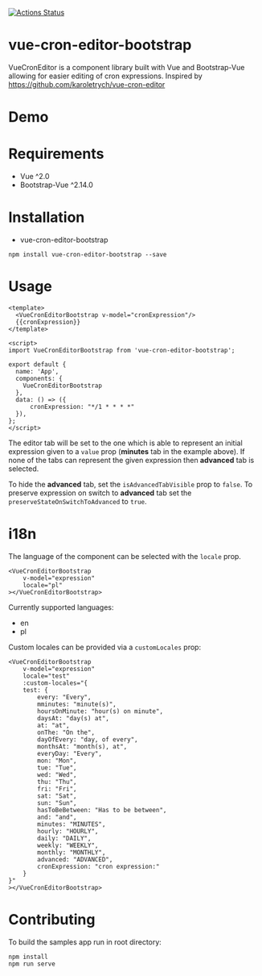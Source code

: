 [![Actions Status](https://github.com/karoletrych/vue-cron-editor/workflows/Node%20CI/badge.svg)](https://github.com/karoletrych/vue-cron-editor/actions)

# vue-cron-editor-bootstrap

VueCronEditor is a component library built with Vue and Bootstrap-Vue allowing for easier editing of cron expressions.
Inspired by https://github.com/karoletrych/vue-cron-editor

# Demo

# Requirements

-   Vue ^2.0
-   Bootstrap-Vue ^2.14.0

# Installation

-   vue-cron-editor-bootstrap

```
npm install vue-cron-editor-bootstrap --save
```

# Usage

```
<template>
  <VueCronEditorBootstrap v-model="cronExpression"/>
  {{cronExpression}}
</template>

<script>
import VueCronEditorBootstrap from 'vue-cron-editor-bootstrap';

export default {
  name: 'App',
  components: {
    VueCronEditorBootstrap
  },
  data: () => ({
      cronExpression: "*/1 * * * *"
  }),
};
</script>
```

The editor tab will be set to the one which is able to represent an initial expression given to a `value` prop (**minutes** tab in the example above).
If none of the tabs can represent the given expression then **advanced** tab is selected.

To hide the **advanced** tab, set the `isAdvancedTabVisible` prop to `false`.
To preserve expression on switch to **advanced** tab set the `preserveStateOnSwitchToAdvanced` to `true`.

# i18n

The language of the component can be selected with the `locale` prop.

```
<VueCronEditorBootstrap
    v-model="expression"
    locale="pl"
></VueCronEditorBootstrap>
```

Currently supported languages:

-   en
-   pl

Custom locales can be provided via a `customLocales` prop:

```
<VueCronEditorBootstrap
    v-model="expression"
    locale="test"
    :custom-locales="{
    test: {
        every: "Every",
        mminutes: "minute(s)",
        hoursOnMinute: "hour(s) on minute",
        daysAt: "day(s) at",
        at: "at",
        onThe: "On the",
        dayOfEvery: "day, of every",
        monthsAt: "month(s), at",
        everyDay: "Every",
        mon: "Mon",
        tue: "Tue",
        wed: "Wed",
        thu: "Thu",
        fri: "Fri",
        sat: "Sat",
        sun: "Sun",
        hasToBeBetween: "Has to be between",
        and: "and",
        minutes: "MINUTES",
        hourly: "HOURLY",
        daily: "DAILY",
        weekly: "WEEKLY",
        monthly: "MONTHLY",
        advanced: "ADVANCED",
        cronExpression: "cron expression:"
    }
}"
></VueCronEditorBootstrap>
```

# Contributing

To build the samples app run in root directory:

```
npm install
npm run serve
```
